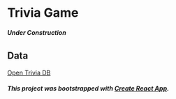 # Trivia Game

###### **Under Construction**

## Data 
[Open Trivia DB](https://opentdb.com/api_config.php )



###### **This project was bootstrapped with [Create React App](https://github.com/facebook/create-react-app).**